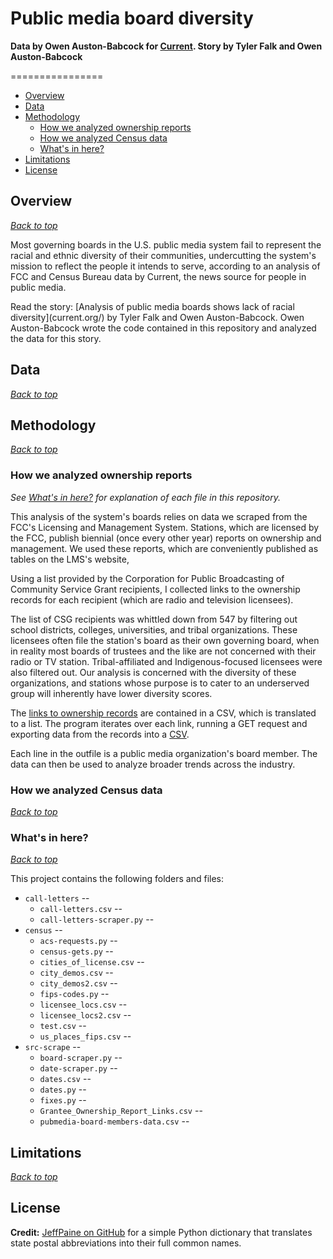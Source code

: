 # Public media board diversity
**Data by Owen Auston-Babcock for [Current](current.org). Story by Tyler Falk and Owen Auston-Babcock**

================
* [Overview](#overview)
* [Data](#data)
* [Methodology](#methodology)
  * [How we analyzed ownership reports](#how-we-analyzed-ownership-reports)
  * [How we analyzed Census data](#how-we-analyzed-census-data)
  * [What's in here?](#whats-in-here)
* [Limitations](#limitations)
* [License](#license)

## Overview
*[Back to top](#public-media-board-diversity)*

Most governing boards in the U.S. public media system fail to represent the racial and ethnic diversity of their communities,
undercutting the system's mission to reflect the people it intends to serve, according to an analysis of FCC and Census
Bureau data by Current, the news source for people in public media.

Read the story: [Analysis of public media boards shows lack of racial diversity](current.org/<insert story>) by Tyler 
Falk and Owen Auston-Babcock. Owen Auston-Babcock wrote the code contained in this repository and analyzed the data for 
this story.

## Data
*[Back to top](#public-media-board-diversity)*



## Methodology
*[Back to top](#public-media-board-diversity)*

### How we analyzed ownership reports

*See [What's in here?]() for explanation of each file in this repository.*

This analysis of the system's boards relies on data we scraped from the FCC's Licensing and Management System. Stations,
which are licensed by the FCC, publish biennial (once every other year) reports on ownership and management. We used these
reports, which are conveniently published as tables on the LMS's website, 



Using a list provided by the Corporation for Public Broadcasting of Community Service Grant recipients, I collected links to the ownership records for each recipient (which are radio and television licensees).

The list of CSG recipients was whittled down from 547 by filtering out school districts, colleges, universities, and tribal organizations. These licensees often file the station's board as their own governing board, when in reality most boards of trustees and the like are not concerned with their radio or TV station. Tribal-affiliated and Indigenous-focused licensees were also filtered out. Our analysis is concerned with the diversity of these organizations, and stations whose purpose is to cater to an underserved group will inherently have lower diversity scores.

The [links to ownership records](src-scrape/Grantee_Ownership_Report_Links.csv) are contained in a CSV, which is translated to a list. The program iterates over each link, running a GET request and exporting data from the records into a [CSV](src-scrape/pubmedia-board-members-data.csv).

Each line in the outfile is a public media organization's board member. The data can then be used to analyze broader trends across the industry.

### How we analyzed Census data
*[Back to top](#public-media-board-diversity)*


### What's in here?
*[Back to top](#public-media-board-diversity)*

This project contains the following folders and files:
* `call-letters` -- 
  * `call-letters.csv` -- 
  * `call-letters-scraper.py` -- 
* `census` -- 
  * `acs-requests.py` -- 
  * `census-gets.py` -- 
  * `cities_of_license.csv` -- 
  * `city_demos.csv` -- 
  * `city_demos2.csv` -- 
  * `fips-codes.py` -- 
  * `licensee_locs.csv` -- 
  * `licensee_locs2.csv` -- 
  * `test.csv` -- 
  * `us_places_fips.csv` -- 
* `src-scrape` -- 
  * `board-scraper.py` -- 
  * `date-scraper.py` -- 
  * `dates.csv` -- 
  * `dates.py` -- 
  * `fixes.py` -- 
  * `Grantee_Ownership_Report_Links.csv` -- 
  * `pubmedia-board-members-data.csv` -- 

## Limitations
*[Back to top](#public-media-board-diversity)*


## License

**Credit:**
[JeffPaine on GitHub](https://gist.github.com/JeffPaine/3083347) for a simple Python dictionary that translates state postal abbreviations into their full common names.
